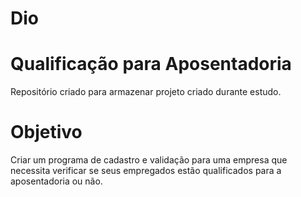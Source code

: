 # Dio
# Qualificação para Aposentadoria
Repositório criado para armazenar projeto criado durante estudo.
# Objetivo
Criar um programa de cadastro e validação para uma empresa que necessita verificar se seus empregados estão qualificados para a aposentadoria ou não.
